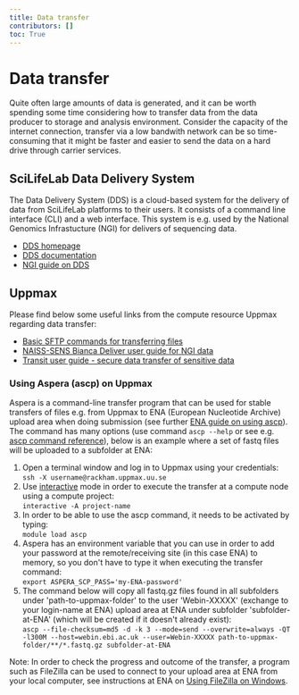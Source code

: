 ```yaml
---
title: Data transfer
contributors: []
toc: True
---
```


# Data transfer
Quite often large amounts of data is generated, and it can be worth spending some time considering how to transfer data from the data producer to storage and analysis environment. Consider the capacity of the internet connection, transfer via a low bandwith network can be so time-consuming that it might be faster and easier to send the data on a hard drive through carrier services.

## SciLifeLab Data Delivery System
The Data Delivery System (DDS) is a cloud-based system for the delivery of data from SciLifeLab platforms to their users. It consists of a command line interface (CLI) and a web interface. This system is e.g. used by the National Genomics Infrastucture (NGI) for delivers of sequencing data.

* [DDS homepage](https://delivery.scilifelab.se/)
* [DDS documentation](https://scilifelabdatacentre.github.io/dds_cli/)
* [NGI guide on DDS](https://ngisweden.scilifelab.se/resources/data-delivery-dds/)

## Uppmax

Please find below some useful links from the compute resource Uppmax regarding data transfer:

* [Basic SFTP commands for transferring files](https://uppmax.uu.se/support-sv/user-guides/basic-sftp-commands/)
* [NAISS-SENS Bianca Deliver user guide for NGI data](https://scilifelabdatacentre.github.io/dds_cli/installation/#bianca)
* [Transit user guide - secure data transfer of sensitive data](https://uppmax.uu.se/support-sv/user-guides/transit-user-guide/)

### Using Aspera (ascp) on Uppmax

Aspera is a command-line transfer program that can be used for stable transfers of files e.g. from Uppmax to ENA (European Nucleotide Archive) upload area when doing submission (see further [ENA guide on using ascp](https://ena-docs.readthedocs.io/en/latest/submit/fileprep/upload.html?highlight=ascp#using-aspera-ascp-command-line-program)). The command has many options (use command `ascp --help` or see e.g. [ascp command reference](https://download.asperasoft.com/download/docs/ascp/3.5.2/html/dita/ascp_usage.html)), below is an example where a set of fastq files will be uploaded to a subfolder at ENA:

1. Open a terminal window and log in to Uppmax using your credentials:  
  `ssh -X username@rackham.uppmax.uu.se` 
1. Use [interactive](https://www.uppmax.uu.se/support/faq/running-jobs-faq/how-can-i-run-interactively-on-a-compute-node/) mode in order to execute the transfer at a compute node using a compute project:  
  `interactive -A project-name`
1. In order to be able to use the ascp command, it needs to be activated by typing:  
  `module load ascp`
1. Aspera has an environment variable that you can use in order to add your password at the remote/receiving site (in this case ENA) to memory, so you don't have to type it when executing the transfer command:  
  `export ASPERA_SCP_PASS='my-ENA-password'`
1. The command below will copy all fastq.gz files found in all subfolders under 'path-to-uppmax-folder' to the user 'Webin-XXXXX' (exchange to your login-name at ENA) upload area at ENA under subfolder 'subfolder-at-ENA' (which will be created if it doesn't already exist):  
  `ascp --file-checksum=md5 -d -k 3 --mode=send --overwrite=always -QT -l300M --host=webin.ebi.ac.uk --user=Webin-XXXXX path-to-uppmax-folder/**/*.fastq.gz subfolder-at-ENA` 

Note: In order to check the progress and outcome of the transfer, a program such as FileZilla can be used to connect to your upload area at ENA from your local computer, see instructions at ENA on [Using FileZilla on Windows](https://ena-docs.readthedocs.io/en/latest/submit/fileprep/upload.html?highlight=filezilla#using-filezilla-on-windows).
